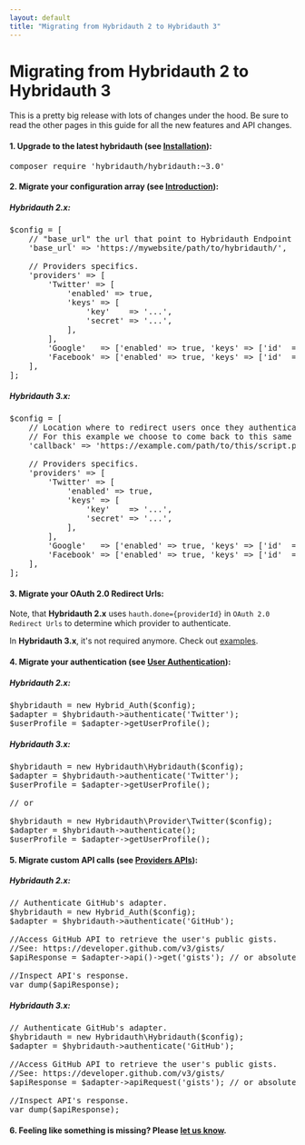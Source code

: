 ```yaml
---
layout: default
title: "Migrating from Hybridauth 2 to Hybridauth 3"
---
```


Migrating from Hybridauth 2 to Hybridauth 3
===========================================

This is a pretty big release with lots of changes under the hood.
Be sure to read the other pages in this guide for all the new features and API changes.

#### 1. Upgrade to the latest hybridauth (see [Installation](install.html)):

<pre>
composer require 'hybridauth/hybridauth:~3.0'
</pre>

#### 2. Migrate your configuration array (see [Introduction](introduction.html)):

##### Hybridauth 2.x:

<pre>
$config = [
    // "base_url" the url that point to Hybridauth Endpoint (where index.php and config.php are found).
    'base_url' => 'https://mywebsite/path/to/hybridauth/',

    // Providers specifics.
    'providers' => [
        'Twitter' => [
            'enabled' => true,
            'keys' => [
                'key'    => '...',
                'secret' => '...',
            ],
        ],
        'Google'   => ['enabled' => true, 'keys' => ['id'  => '...', 'secret' => '...']],
        'Facebook' => ['enabled' => true, 'keys' => ['id'  => '...', 'secret' => '...']],
    ],
];
</pre>

##### Hybridauth 3.x:

<pre>
$config = [
    // Location where to redirect users once they authenticate,
    // For this example we choose to come back to this same script.
    'callback' => 'https://example.com/path/to/this/script.php',

    // Providers specifics.
    'providers' => [
        'Twitter' => [
            'enabled' => true,
            'keys' => [
                'key'    => '...',
                'secret' => '...',
            ],
        ],
        'Google'   => ['enabled' => true, 'keys' => ['id'  => '...', 'secret' => '...']],
        'Facebook' => ['enabled' => true, 'keys' => ['id'  => '...', 'secret' => '...']],
    ],
];
</pre>

#### 3. Migrate your OAuth 2.0 Redirect Urls:

Note, that **Hybridauth 2.x** uses `hauth.done={providerId}` in `OAuth 2.0 Redirect Urls` to determine which provider to authenticate.

In **Hybridauth 3.x**, it's not required anymore. Check out [examples](https://github.com/hybridauth/hybridauth/tree/master/examples). 

#### 4. Migrate your authentication (see [User Authentication](developer-ref-user-authentication.html)):

##### Hybridauth 2.x:

<pre>
$hybridauth = new Hybrid_Auth($config);
$adapter = $hybridauth->authenticate('Twitter');
$userProfile = $adapter->getUserProfile();
</pre>

##### Hybridauth 3.x:

<pre>
$hybridauth = new Hybridauth\Hybridauth($config);
$adapter = $hybridauth->authenticate('Twitter');
$userProfile = $adapter->getUserProfile();

// or

$hybridauth = new Hybridauth\Provider\Twitter($config);
$adapter = $hybridauth->authenticate();
$userProfile = $adapter->getUserProfile();
</pre>

#### 5. Migrate custom API calls (see [Providers APIs](developer-ref-providers-apis.html)):

##### Hybridauth 2.x:

<pre>
// Authenticate GitHub's adapter.
$hybridauth = new Hybrid_Auth($config);
$adapter = $hybridauth->authenticate('GitHub');

//Access GitHub API to retrieve the user's public gists.
//See: https://developer.github.com/v3/gists/
$apiResponse = $adapter->api()->get('gists'); // or absolute url: https://api.github.com/gists

//Inspect API's response.
var_dump($apiResponse);
</pre>

##### Hybridauth 3.x:

<pre>
// Authenticate GitHub's adapter.
$hybridauth = new Hybridauth\Hybridauth($config);
$adapter = $hybridauth->authenticate('GitHub');

//Access GitHub API to retrieve the user's public gists.
//See: https://developer.github.com/v3/gists/
$apiResponse = $adapter->apiRequest('gists'); // or absolute url: https://api.github.com/gists

//Inspect API's response.
var_dump($apiResponse);
</pre>

#### 6. Feeling like something is missing? Please [let us know](https://github.com/hybridauth/hybridauth/issues/new).

<br>
<br>

<style>
footer {
  position: fixed;
  bottom: 0;
  width: 100%;
}
</style>

